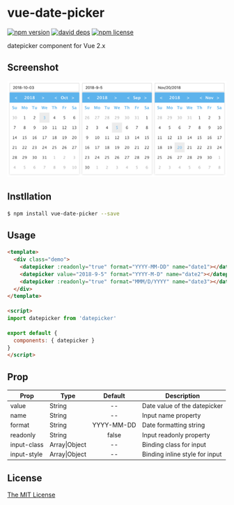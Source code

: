 # vue-date-picker

[![npm version][npm-image]][npm-url] [![david deps][david-image]][david-url] [![npm license][license-image]][download-url]

datepicker component for Vue 2.x

## Screenshot

![screenshot](screenshot.png)

## Instllation

```bash
$ npm install vue-date-picker --save
```

## Usage

```html
<template>
  <div class="demo">
    <datepicker :readonly="true" format="YYYY-MM-DD" name="date1"></datepicker>
    <datepicker value="2018-9-5" format="YYYY-M-D" name="date2"></datepicker>
    <datepicker :readonly="true" format="MMM/D/YYYY" name="date3"></datepicker>
  </div>
</template>

<script>
import datepicker from 'datepicker'

export default {
  components: { datepicker }
}
</script>
```

## Prop

| Prop                          | Type               | Default     | Description                              |
|-------------------------------|--------------------|:-----------:|------------------------------------------|
| value                         | String             | --          | Date value of the datepicker             |
| name                          | String             | --          | Input name property                      |
| format                        | String             | YYYY-MM-DD  | Date formatting string                   |
| readonly                      | String             | false       | Input readonly property                  |
| input-class                   | Array\|Object      | --          | Binding class for input                  |
| input-style                   | Array\|Object      | --          | Binding inline style for input           |

## License

[The MIT License](http://opensource.org/licenses/MIT)

[npm-image]: https://img.shields.io/npm/v/vue-date-picker.svg?style=flat-square
[npm-url]: https://npmjs.org/package/vue-date-picker
[david-image]: https://img.shields.io/david/8788/vue-date-picker.svg?style=flat-square
[david-url]: https://david-dm.org/8788/vue-date-picker
[download-url]: https://npmjs.org/package/vue-date-picker
[license-image]: https://img.shields.io/npm/l/vue-date-picker.svg